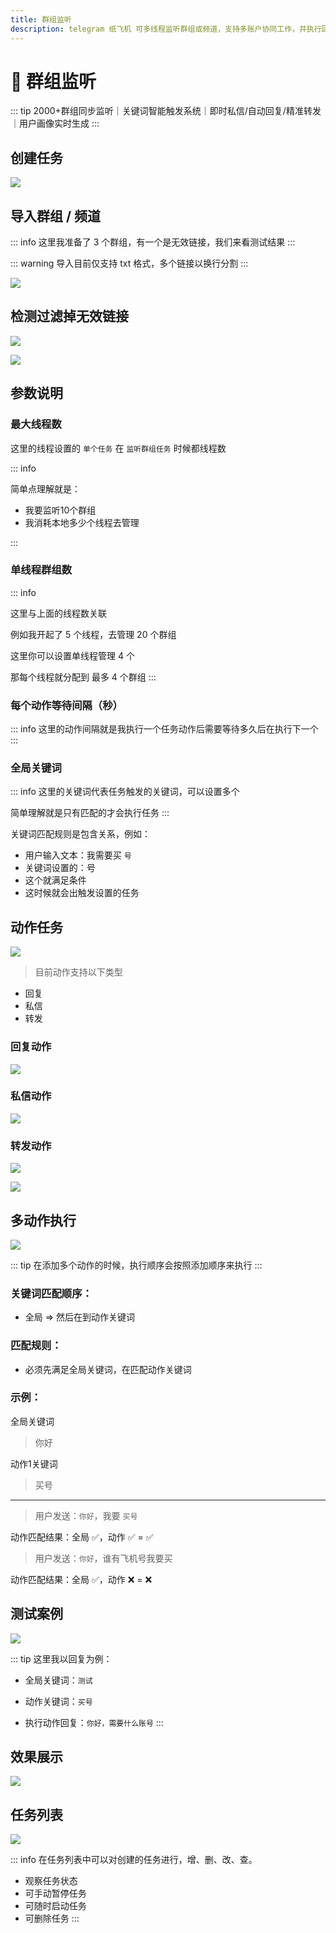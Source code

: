 ```yaml
---
title: 群组监听
description: telegram 纸飞机 可多线程监听群组或频道，支持多账户协同工作，并执行回复、私信、转发等操作，实现精准截流
---
```


# 📡 群组监听

::: tip
<span class="counter">2000+</span>群组同步监听｜关键词智能触发系统｜即时私信/自动回复/精准转发｜用户画像实时生成
:::

<VideoLink type="群组监听"  />

## 创建任务

![](../assets/monitor/jiantin_1.png)


## 导入群组 / 频道

::: info
这里我准备了 3 个群组，有一个是无效链接，我们来看测试结果
:::

::: warning
导入目前仅支持 txt 格式，多个链接以换行分割
:::

![](../assets/join/join_2.png)

## 检测过滤掉无效链接

![](../assets/join/join_3.png)

![](../assets/join/join_4.png)

## 参数说明

### 最大线程数

这里的线程设置的 `单个任务` 在 `监听群组任务` 时候都线程数

::: info


简单点理解就是：
- 我要监听10个群组
- 我消耗本地多少个线程去管理

:::

### 单线程群组数

::: info

这里与上面的线程数关联

例如我开起了 5 个线程，去管理 20 个群组

这里你可以设置单线程管理 4 个

那每个线程就分配到 最多 4 个群组
:::

### 每个动作等待间隔（秒）

::: info
这里的动作间隔就是我执行一个任务动作后需要等待多久后在执行下一个
:::

### 全局关键词

::: info
这里的关键词代表任务触发的关键词，可以设置多个

简单理解就是只有匹配的才会执行任务
:::

关键词匹配规则是包含关系，例如：

- 用户输入文本：我需要买 `号`
- 关键词设置的：号
- 这个就满足条件
- 这时候就会出触发设置的任务

## 动作任务

![](../assets/monitor/jiantin_2.png)

> 目前动作支持以下类型

- 回复
- 私信
- 转发

### 回复动作

![](../assets/monitor/jiantin_4.png)

### 私信动作

![](../assets/monitor/jiantin_6.png)

### 转发动作

![](../assets/monitor/jiantin_7.png)

![](../assets/monitor/jiantin_8.png)

## 多动作执行

![](../assets/monitor/jiantin_5.png)

::: tip
在添加多个动作的时候，执行顺序会按照添加顺序来执行
:::

### 关键词匹配顺序：

- 全局 => 然后在到动作关键词

### 匹配规则：

- 必须先满足全局关键词，在匹配动作关键词

### 示例：

全局关键词

> 你好

动作1关键词 

>买号
--- 
> 用户发送：`你好`，我要 `买号`

动作匹配结果：全局 ✅，动作 ✅ = ✅

> 用户发送：`你好`，谁有飞机号我要买

动作匹配结果：全局 ✅，动作 ❌ = ❌


## 测试案例

![](../assets/monitor/jiantin_9.png)

::: tip
这里我以回复为例：

- 全局关键词：`测试`

- 动作关键词：`买号`

- 执行动作回复：`你好，需要什么账号`
:::


## 效果展示

![](../assets/monitor/jiantin_11.png)

## 任务列表

![](../assets/monitor/jiantin_10.png)

::: info
在任务列表中可以对创建的任务进行，增、删、改、查。

- 观察任务状态
- 可手动暂停任务
- 可随时启动任务
- 可删除任务
:::

